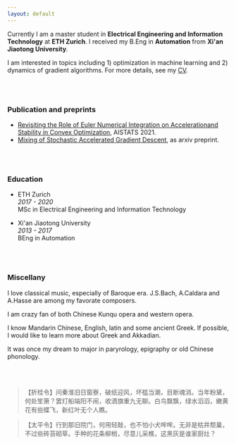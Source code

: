 ```yaml
---
layout: default
---
```


Currently I am a master student in **Electrical Engineering and Information Technology** at **ETH Zurich**.  I received my B.Eng in **Automation** from **Xi'an Jiaotong University**. 

I am interested in topics including 1) optimization in machine learning and 2) dynamics of gradient algorithms. For more details, see my [CV](pdfs/CV.pdf). 

<br/><br/>
### Publication and preprints
* [Revisiting the Role of Euler Numerical Integration on Accelerationand Stability in Convex Optimization](pdfs/revisiting.pdf), AISTATS 2021.
* [Mixing of Stochastic Accelerated Gradient Descent](pdfs/mixing.pdf), as arxiv preprint.

<br/><br/>
### Education

* ETH Zurich  
*2017 - 2020*  
MSc in Electrical Engineering and Information Technology

* Xi'an Jiaotong University  
*2013 - 2017*   
BEng in Automation


<br/><br/>

### Miscellany

I love classical music, especially of Baroque era. J.S.Bach, A.Caldara and A.Hasse are among my favorate composers.

I am crazy fan of both Chinese Kunqu opera and western opera.

I know Mandarin Chinese, English, latin and some ancient Greek. If possible, I would like to learn more about Greek and Akkadian.

It was once my dream to major in paryrology, epigraphy or old Chinese phonology.

<br/><br/> 

> 【折桂令】问秦淮旧日窗寮，破纸迎风，坏槛当潮，目断魂消。当年粉黛，何处笙箫？罢灯船端阳不闹，收酒旗重九无聊。白鸟飘飘，绿水滔滔，嫩黄花有些蝶飞，新红叶无个人瞧。

> 【太平令】行到那旧院门，何用轻敲，也不怕小犬哰哰。无非是枯井颓巢，不过些砖苔砌草。手种的花条柳梢，尽意儿采樵，这黑灰是谁家厨灶？

